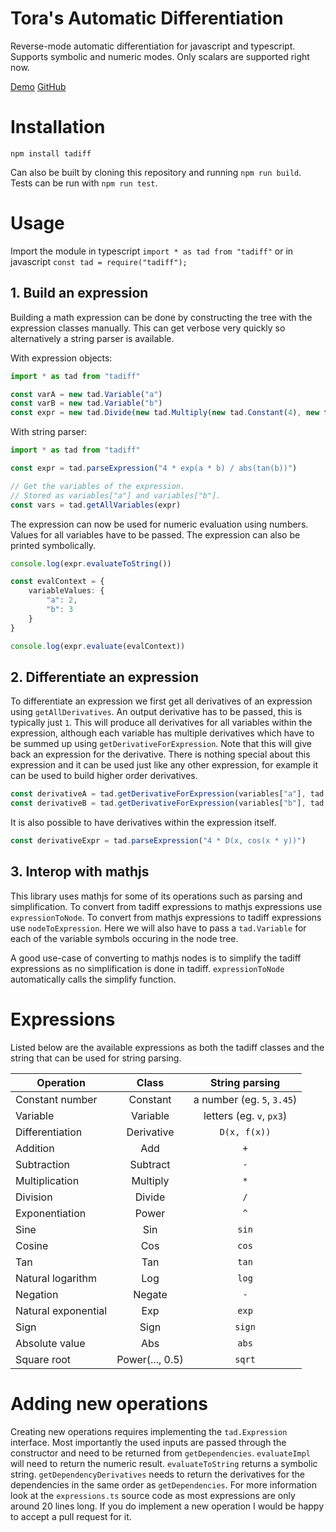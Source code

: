 # Tora's Automatic Differentiation
Reverse-mode automatic differentiation for javascript and typescript. Supports symbolic and numeric modes. Only scalars are supported right now.

[Demo](https://warlock.ai/tadiff-frontend/)
[GitHub](https://github.com/RobinKa/tadiff)

# Installation
`npm install tadiff`

Can also be built by cloning this repository and running `npm run build`. Tests can be run with `npm run test`.

# Usage
Import the module in typescript `import * as tad from "tadiff"` or in javascript `const tad = require("tadiff");`

## 1. Build an expression
Building a math expression can be done by constructing the tree with the expression classes manually. This can get verbose very quickly so
alternatively a string parser is available.

With expression objects:
```ts
import * as tad from "tadiff"

const varA = new tad.Variable("a")
const varB = new tad.Variable("b")
const expr = new tad.Divide(new tad.Multiply(new tad.Constant(4), new tad.Exp(new tad.Multiply(varA, varB))), new tad.Abs(new tad.Tan(varB)))
```

With string parser:
```ts
import * as tad from "tadiff"

const expr = tad.parseExpression("4 * exp(a * b) / abs(tan(b))")

// Get the variables of the expression.
// Stored as variables["a"] and variables["b"].
const vars = tad.getAllVariables(expr)
```

The expression can now be used for numeric evaluation using numbers. Values for all variables have to be passed. The expression can also be printed symbolically.

```ts
console.log(expr.evaluateToString())

const evalContext = {
    variableValues: {
        "a": 2,
        "b": 3
    }
}

console.log(expr.evaluate(evalContext))
```

## 2. Differentiate an expression
To differentiate an expression we first get all derivatives of an expression using `getAllDerivatives`. An output derivative has to be passed, this is typically just `1`.
This will produce all derivatives for all variables within the expression, although each variable has multiple derivatives which have to be summed up using `getDerivativeForExpression`.
Note that this will give back an expression for the derivative. There is nothing special about this expression and it can be used just like any other expression, for example
it can be used to build higher order derivatives.

```ts
const derivativeA = tad.getDerivativeForExpression(variables["a"], tad.getAllDerivatives(expr, new tad.Constant(1)))
const derivativeB = tad.getDerivativeForExpression(variables["b"], tad.getAllDerivatives(expr, new tad.Constant(1)))
```

It is also possible to have derivatives within the expression itself.

```ts
const derivativeExpr = tad.parseExpression("4 * D(x, cos(x * y))")
```

## 3. Interop with mathjs
This library uses mathjs for some of its operations such as parsing and simplification.
To convert from tadiff expressions to mathjs expressions use `expressionToNode`.
To convert from mathjs expressions to tadiff expressions use `nodeToExpression`. Here we will also have to pass a `tad.Variable` for each of the variable symbols occuring in the node tree.

A good use-case of converting to mathjs nodes is to simplify the tadiff expressions as no simplification is done in tadiff. `expressionToNode`
automatically calls the simplify function.

# Expressions
Listed below are the available expressions as both the tadiff classes and the string that can be used for string parsing.

| Operation | Class | String parsing |
| --------- | :---: | :---------------: |
| Constant number | Constant | a number (eg. `5`, `3.45`) |
| Variable | Variable | letters (eg. `v`, `px3`) |
| Differentiation | Derivative | `D(x, f(x))` |
| Addition | Add | `+` |
| Subtraction | Subtract | `-` |
| Multiplication | Multiply | `*` |
| Division | Divide | `/` |
| Exponentiation | Power | `^` |
| Sine | Sin | `sin` |
| Cosine | Cos | `cos` |
| Tan | Tan | `tan` |
| Natural logarithm | Log | `log` |
| Negation | Negate | `-` |
| Natural exponential | Exp | `exp` |
| Sign | Sign | `sign` |
| Absolute value | Abs | `abs` |
| Square root | Power(..., 0.5) | `sqrt` |

# Adding new operations
Creating new operations requires implementing the `tad.Expression` interface. Most importantly the used inputs are passed through the constructor and need
to be returned from `getDependencies`.
`evaluateImpl` will need to return the numeric result. `evaluateToString` returns a symbolic string. `getDependencyDerivatives` needs to return
the derivatives for the dependencies in the same order as `getDependencies`. For more information look at the `expressions.ts` source code as
most expressions are only around 20 lines long.
If you do implement a new operation I would be happy to accept a pull request for it.
